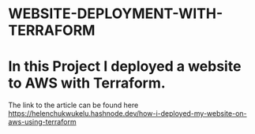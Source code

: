 # WEBSITE-DEPLOYMENT-WITH-TERRAFORM

# In this Project I deployed a website to AWS with Terraform.

The link to the article can be found here https://helenchukwukelu.hashnode.dev/how-i-deployed-my-website-on-aws-using-terraform

